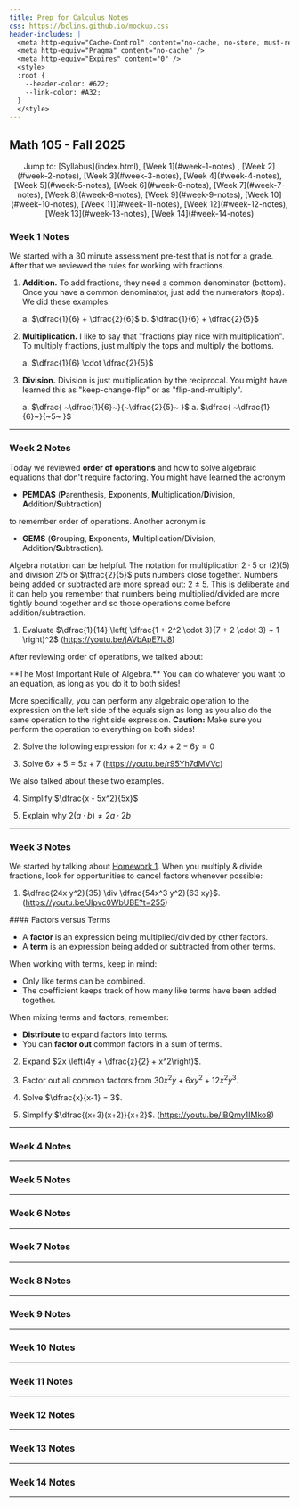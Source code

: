 ```yaml
---
title: Prep for Calculus Notes
css: https://bclins.github.io/mockup.css
header-includes: |
  <meta http-equiv="Cache-Control" content="no-cache, no-store, must-revalidate" />
  <meta http-equiv="Pragma" content="no-cache" />
  <meta http-equiv="Expires" content="0" />
  <style>
  :root {
    --header-color:	#622; 
    --link-color: #A32;
  }
  </style>
---
```


## Math 105 - Fall 2025

<center>
Jump to: [Syllabus](index.html), [Week 1](#week-1-notes) , [Week 2](#week-2-notes), [Week 3](#week-3-notes), [Week 4](#week-4-notes), [Week 5](#week-5-notes), [Week 6](#week-6-notes), [Week 7](#week-7-notes), [Week 8](#week-8-notes), [Week 9](#week-9-notes), [Week 10](#week-10-notes), [Week 11](#week-11-notes), [Week 12](#week-12-notes), [Week 13](#week-13-notes), [Week 14](#week-14-notes)
</center>
 
### Week 1 Notes

We started with a 30 minute assessment pre-test that is not for a grade.  After that we reviewed the rules for working with fractions. 

1. **Addition.** To add fractions, they need a common denominator (bottom).  Once you have a common denominator, just add the numerators (tops).  We did these examples:

    a. $\dfrac{1}{6} + \dfrac{2}{6}$
    b. $\dfrac{1}{6} + \dfrac{2}{5}$

2. **Multiplication.** I like to say that "fractions play nice with multiplication".  To multiply fractions, just multiply the tops and multiply the bottoms. 

    a. $\dfrac{1}{6} \cdot \dfrac{2}{5}$

3. **Division.** Division is just multiplication by the reciprocal.  You might have learned this as "keep-change-flip" or as "flip-and-multiply". 

    a. $\dfrac{ ~\dfrac{1}{6}~}{~\dfrac{2}{5}~ }$
    a. $\dfrac{ ~\dfrac{1}{6}~}{~5~ }$

- - -

### Week 2 Notes

Today we reviewed **order of operations** and how to solve algebraic equations that don't require factoring.  You might have learned the acronym 

* **PEMDAS** (**P**arenthesis, **E**xponents, **M**ultiplication/**D**ivision, **A**ddition/**S**ubtraction) 

to remember order of operations. Another acronym is 

* **GEMS** (**G**rouping, **E**xponents, **M**ultiplication/Division, Addition/**S**ubtraction).

Algebra notation can be helpful.  The notation for multiplication $2 \cdot 5$ or $(2)(5)$ and division $2/5$ or $\tfrac{2}{5}$ puts numbers close together. Numbers being added or subtracted are more spread out: $2 ~ \pm ~ 5$.  This is deliberate and it can help you remember that numbers being multiplied/divided are more tightly bound together and so those operations come before addition/subtraction.

1. Evaluate $\dfrac{1}{14} \left( \dfrac{1 + 2^2 \cdot 3}{7 + 2 \cdot 3} + 1 \right)^2$ (<https://youtu.be/jAVbApE7lJ8>)

After reviewing order of operations, we talked about: 

<div class="Theorem">
**The Most Important Rule of Algebra.** You can do whatever you want to an equation, as long as you do it to both sides!
</div>

More specifically, you can perform any algebraic operation to the expression on the left side of the equals sign as long as you also do the same operation to the right side expression.  **Caution:** Make sure you perform the operation to everything on both sides!  

2. Solve the following expression for $x$: $4 x + 2 - 6y = 0$

3. Solve $6x + 5 = 5x + 7$ (<https://youtu.be/r95Yh7dMVVc>)

We also talked about these two examples. 

4. Simplify $\dfrac{x - 5x^2}{5x}$

5. Explain why $2(a \cdot b) \ne 2a \cdot 2b$

<!-- 3. Solve $2(x+1) + 3(x-4) = 5$  --> 



- - - 

### Week 3 Notes

We started by talking about [Homework 1](HW/HW1.pdf). When you multiply & divide fractions, look for opportunities to cancel factors whenever possible:

1. $\dfrac{24x y^2}{35} \div \dfrac{54x^3 y^2}{63 xy}$. (<https://youtu.be/JIpvc0WbUBE?t=255>)

<div class="Theorem">
#### Factors versus Terms 

* A **factor** is an expression being multiplied/divided by other factors.  
* A **term** is an expression being added or subtracted from other terms.  
</div>

When working with terms, keep in mind:

* Only like terms can be combined.  
* The coefficient keeps track of how many like terms have been added together.
<!-- * If you are subtracting a term, that really means you are adding the negative version of the term. --> 

When mixing terms and factors, remember:

* **Distribute** to expand factors into terms. 
* You can **factor out** common factors in a sum of terms.  
<!-- * **Quadratic factoring** is a fancy way to factor quadratic polynomial expressions (we'll focus on that later).-->

2. Expand $2x \left(4y + \dfrac{z}{2} + x^2\right)$.

3. Factor out all common factors from $30 x^2 y + 6 x y^2 + 12 x^2 y^3$.

4. Solve $\dfrac{x}{x-1} = 3$. 

5. Simplify $\dfrac{(x+3)(x+2)}{x+2}$. (<https://youtu.be/lBQmy1IMko8>)

- - -

### Week 4 Notes

- - - 

### Week 5 Notes

- - - 
 
### Week 6 Notes

- - - 

### Week 7 Notes

- - - 

### Week 8 Notes

- - - 

### Week 9 Notes

- - - 

### Week 10 Notes

- - - 

### Week 11 Notes

- - - 

### Week 12 Notes

- - - 

### Week 13 Notes

- - - 

### Week 14 Notes


- - - 




<br>
<br>
<br>
<br>
<br>
<br>
<br>
<br>
